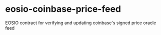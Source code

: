 # eosio-coinbase-price-feed
EOSIO contract for verifying and updating coinbase's signed price oracle feed
